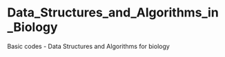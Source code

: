 # Data_Structures_and_Algorithms_in_Biology
Basic codes - Data Structures and Algorithms for biology
